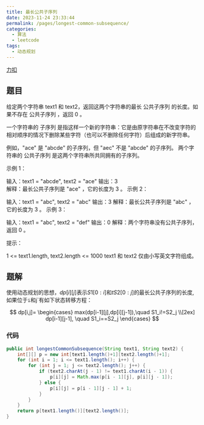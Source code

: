 ```yaml
---
title: 最长公共子序列
date: 2023-11-24 23:33:44
permalink: /pages/longest-common-subsequence/
categories:
  - 算法
  - leetcode
tags:
  - 动态规划
---
```


[力扣](https://leetcode-cn.com/problems/longest-common-subsequence/)

## 题目
给定两个字符串 text1 和 text2，返回这两个字符串的最长 公共子序列 的长度。如果不存在 公共子序列 ，返回 0 。

一个字符串的 子序列 是指这样一个新的字符串：它是由原字符串在不改变字符的相对顺序的情况下删除某些字符（也可以不删除任何字符）后组成的新字符串。

例如，"ace" 是 "abcde" 的子序列，但 "aec" 不是 "abcde" 的子序列。
两个字符串的 公共子序列 是这两个字符串所共同拥有的子序列。

示例 1：

输入：text1 = "abcde", text2 = "ace" 
输出：3  
解释：最长公共子序列是 "ace" ，它的长度为 3 。
示例 2：

输入：text1 = "abc", text2 = "abc"
输出：3
解释：最长公共子序列是 "abc" ，它的长度为 3 。
示例 3：

输入：text1 = "abc", text2 = "def"
输出：0
解释：两个字符串没有公共子序列，返回 0 。
 

提示：

1 <= text1.length, text2.length <= 1000
text1 和 text2 仅由小写英文字符组成。

## 题解

使用动态规划的思想，$dp[i][j]$表示$S1[0:i]$和$tS2[0:j]$的最长公共子序列的长度,如果位于`i`和j`有如下状态转移方程：

$$
dp[i,j]=
\begin{cases}
max(dp[i-1][j],dp[i][j-1]),\quad S1_i!=S2_j \\[2ex]
dp[i-1][j-1], \quad S1_i==S2_j
\end{cases}
$$


### 代码

```JAVA
public int longestCommonSubsequence(String text1, String text2) {
    int[][] p = new int[text1.length()+1][text2.length()+1];
    for (int i = 1; i <= text1.length(); i++) {
        for (int j = 1; j <= text2.length(); j++) {
            if (text2.charAt(j - 1) != text1.charAt(i - 1)) {
                p[i][j] = Math.max(p[i - 1][j], p[i][j - 1]);
            } else {
                p[i][j] = p[i - 1][j - 1] + 1;
            }
        }
    }
    return p[text1.length()][text2.length()];
}

```